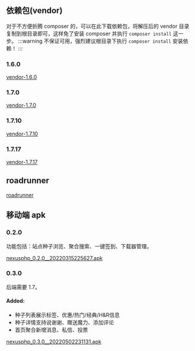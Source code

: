 <ArticleTopAd></ArticleTopAd>

## 依赖包(vendor)

对于不方便折腾 composer 的，可以在此下载依赖包，将解压后的 vendor 目录复制到根目录即可，这样免了安装 composer 并执行 `composer install` 这一步。
:::warning
不保证可用，强烈建议根目录下执行 `composer install` 安装依赖！
:::

### 1.6.0
[vendor-1.6.0](/downloads/vendor-1.6.0.zip)

### 1.7.0
[vendor-1.7.0](/downloads/vendor-1.7.0.zip)

### 1.7.10
[vendor-1.7.10](/downloads/vendor-1.7.10.zip)

### 1.7.17
[vendor-1.7.17](/downloads/vendor-1.7.17.zip)

## roadrunner
[roadrunner](/downloads/roadrunner-2.8.8-linux-amd64/rr)

## 移动端 apk

### 0.2.0

功能包括：站点种子浏览、聚合搜索、一键签到、下载器管理。

[nexusphp_0.2.0__20220315225627.apk](/downloads/nexusphp_0.2.0__20220315225627.apk)

### 0.3.0
后端需要 1.7。
#### Added:
- 种子列表展示标签、优惠/热门/经典/H&R信息
- 种子详情支持说谢谢、赠送魔力、添加评论
- 首页聚合新增消息、私信、投票

[nexusphp_0.3.0__20220502231131.apk](/downloads/nexusphp_0.3.0__20220502231131.apk)